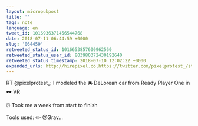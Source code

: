 ```yaml
---
layout: micropubpost
title: ''
tags: note
language: en
tweet_id: 1016936371456544768
date: 2018-07-11 06:44:59 +0000
slug: '064459'
retweeted_status_id: 1016653857600962560
retweeted_status_user_id: 803980372430192640
retweeted_status_timestamp: 2018-07-10 12:02:22 +0000
expanded_urls: http://hirepixel.co,https://twitter.com/pixelprotest_/status/1016653857600962561/video/1
---
```

RT @pixelprotest_: I modeled the 🚘 DeLorean car from Ready Player One in 🕶️ VR

⏰ Took me a week from start to finish

Tools used:
✏️ @Grav…
